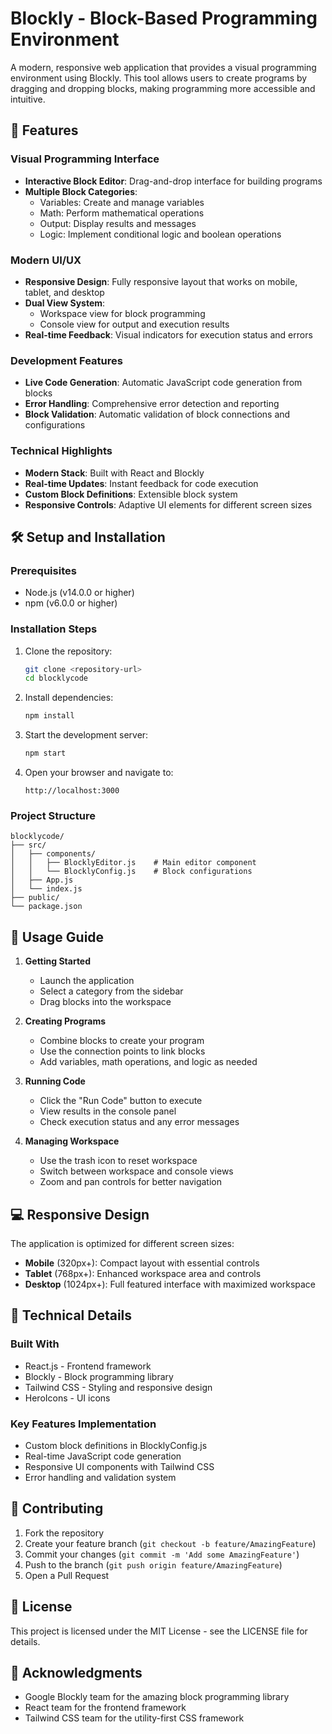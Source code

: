# Blockly - Block-Based Programming Environment

A modern, responsive web application that provides a visual programming environment using Blockly. This tool allows users to create programs by dragging and dropping blocks, making programming more accessible and intuitive.

## 🚀 Features

### Visual Programming Interface

- **Interactive Block Editor**: Drag-and-drop interface for building programs
- **Multiple Block Categories**:
  - Variables: Create and manage variables
  - Math: Perform mathematical operations
  - Output: Display results and messages
  - Logic: Implement conditional logic and boolean operations

### Modern UI/UX

- **Responsive Design**: Fully responsive layout that works on mobile, tablet, and desktop
- **Dual View System**:
  - Workspace view for block programming
  - Console view for output and execution results
- **Real-time Feedback**: Visual indicators for execution status and errors

### Development Features

- **Live Code Generation**: Automatic JavaScript code generation from blocks
- **Error Handling**: Comprehensive error detection and reporting
- **Block Validation**: Automatic validation of block connections and configurations

### Technical Highlights

- **Modern Stack**: Built with React and Blockly
- **Real-time Updates**: Instant feedback for code execution
- **Custom Block Definitions**: Extensible block system
- **Responsive Controls**: Adaptive UI elements for different screen sizes

## 🛠️ Setup and Installation

### Prerequisites

- Node.js (v14.0.0 or higher)
- npm (v6.0.0 or higher)

### Installation Steps

1. Clone the repository:

   ```bash
   git clone <repository-url>
   cd blocklycode
   ```

2. Install dependencies:

   ```bash
   npm install
   ```

3. Start the development server:

   ```bash
   npm start
   ```

4. Open your browser and navigate to:
   ```
   http://localhost:3000
   ```

### Project Structure

```
blocklycode/
├── src/
│   ├── components/
│   │   ├── BlocklyEditor.js    # Main editor component
│   │   └── BlocklyConfig.js    # Block configurations
│   ├── App.js
│   └── index.js
├── public/
└── package.json
```

## 🎯 Usage Guide

1. **Getting Started**

   - Launch the application
   - Select a category from the sidebar
   - Drag blocks into the workspace

2. **Creating Programs**

   - Combine blocks to create your program
   - Use the connection points to link blocks
   - Add variables, math operations, and logic as needed

3. **Running Code**

   - Click the "Run Code" button to execute
   - View results in the console panel
   - Check execution status and any error messages

4. **Managing Workspace**
   - Use the trash icon to reset workspace
   - Switch between workspace and console views
   - Zoom and pan controls for better navigation

## 💻 Responsive Design

The application is optimized for different screen sizes:

- **Mobile** (320px+): Compact layout with essential controls
- **Tablet** (768px+): Enhanced workspace area and controls
- **Desktop** (1024px+): Full featured interface with maximized workspace

## 🔧 Technical Details

### Built With

- React.js - Frontend framework
- Blockly - Block programming library
- Tailwind CSS - Styling and responsive design
- HeroIcons - UI icons

### Key Features Implementation

- Custom block definitions in BlocklyConfig.js
- Real-time JavaScript code generation
- Responsive UI components with Tailwind CSS
- Error handling and validation system

## 🤝 Contributing

1. Fork the repository
2. Create your feature branch (`git checkout -b feature/AmazingFeature`)
3. Commit your changes (`git commit -m 'Add some AmazingFeature'`)
4. Push to the branch (`git push origin feature/AmazingFeature`)
5. Open a Pull Request

## 📝 License

This project is licensed under the MIT License - see the LICENSE file for details.

## 🙏 Acknowledgments

- Google Blockly team for the amazing block programming library
- React team for the frontend framework
- Tailwind CSS team for the utility-first CSS framework
